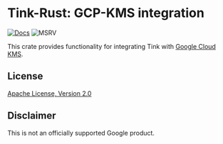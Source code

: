 # Tink-Rust: GCP-KMS integration

[![Docs](https://img.shields.io/badge/docs-rust-brightgreen?style=for-the-badge)](https://docs.rs/tink-gcpkms)
![MSRV](https://img.shields.io/badge/rustc-1.51+-yellow?style=for-the-badge)

This crate provides functionality for integrating Tink with [Google Cloud KMS](https://cloud.google.com/kms/docs/quickstart).

## License

[Apache License, Version 2.0](http://www.apache.org/licenses/LICENSE-2.0)

## Disclaimer

This is not an officially supported Google product.
